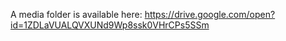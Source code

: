 A media folder is available here: https://drive.google.com/open?id=1ZDLaVUALQVXUNd9Wp8ssk0VHrCPs5SSm
 
 
 
 
